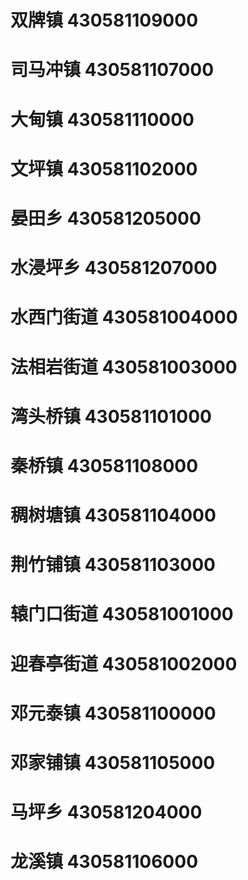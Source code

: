 # 双牌镇 430581109000
# 司马冲镇 430581107000
# 大甸镇 430581110000
# 文坪镇 430581102000
# 晏田乡 430581205000
# 水浸坪乡 430581207000
# 水西门街道 430581004000
# 法相岩街道 430581003000
# 湾头桥镇 430581101000
# 秦桥镇 430581108000
# 稠树塘镇 430581104000
# 荆竹铺镇 430581103000
# 辕门口街道 430581001000
# 迎春亭街道 430581002000
# 邓元泰镇 430581100000
# 邓家铺镇 430581105000
# 马坪乡 430581204000
# 龙溪镇 430581106000
